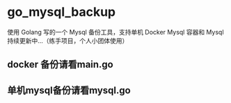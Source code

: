 # go_mysql_backup
使用 Golang 写的一个 Mysql 备份工具，支持单机 Docker Mysql 容器和 Mysql 持续更新中...（练手项目，个人小团体使用）


## docker 备份请看main.go
## 单机mysql备份请看mysql.go